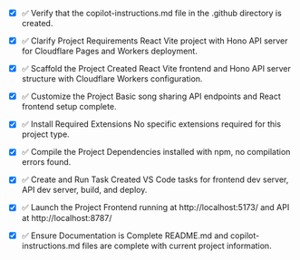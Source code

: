 <!-- Use this file to provide workspace-specific custom instructions to Copilot. For more details, visit https://code.visualstudio.com/docs/copilot/copilot-customization#_use-a-githubcopilotinstructionsmd-file -->

- [x] ✅ Verify that the copilot-instructions.md file in the .github directory is created.

- [x] ✅ Clarify Project Requirements
      React Vite project with Hono API server for Cloudflare Pages and Workers deployment.

- [x] ✅ Scaffold the Project
      Created React Vite frontend and Hono API server structure with Cloudflare Workers configuration.

- [x] ✅ Customize the Project
      Basic song sharing API endpoints and React frontend setup complete.

- [x] ✅ Install Required Extensions
      No specific extensions required for this project type.

- [x] ✅ Compile the Project
      Dependencies installed with npm, no compilation errors found.

- [x] ✅ Create and Run Task
      Created VS Code tasks for frontend dev server, API dev server, build, and deploy.

- [x] ✅ Launch the Project
      Frontend running at http://localhost:5173/ and API at http://localhost:8787/

- [x] ✅ Ensure Documentation is Complete
      README.md and copilot-instructions.md files are complete with current project information.
